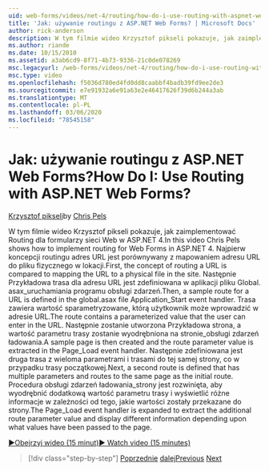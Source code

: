 ```yaml
---
uid: web-forms/videos/net-4/routing/how-do-i-use-routing-with-aspnet-web-forms
title: 'Jak: używanie routingu z ASP.NET Web Forms? | Microsoft Docs'
author: rick-anderson
description: W tym filmie wideo Krzysztof pikseli pokazuje, jak zaimplementować Routing dla formularzy sieci Web w ASP.NET 4. Najpierw koncepcji routingu adres URL jest porównywany z mapowaniem adresu URL na p...
ms.author: riande
ms.date: 10/15/2010
ms.assetid: a3ab6cd9-8f71-4b73-9336-21c0de078269
msc.legacyurl: /web-forms/videos/net-4/routing/how-do-i-use-routing-with-aspnet-web-forms
msc.type: video
ms.openlocfilehash: f5036d780ed4fd0dd8caabbf4badb39fd9ee2de3
ms.sourcegitcommit: e7e91932a6e91a63e2e46417626f39d6b244a3ab
ms.translationtype: MT
ms.contentlocale: pl-PL
ms.lasthandoff: 03/06/2020
ms.locfileid: "78545158"
---
```

# <a name="how-do-i-use-routing-with-aspnet-web-forms"></a><span data-ttu-id="e32f9-105">Jak: używanie routingu z ASP.NET Web Forms?</span><span class="sxs-lookup"><span data-stu-id="e32f9-105">How Do I: Use Routing with ASP.NET Web Forms?</span></span>

<span data-ttu-id="e32f9-106">[Krzysztof pikseli](https://twitter.com/chrispels)</span><span class="sxs-lookup"><span data-stu-id="e32f9-106">by [Chris Pels](https://twitter.com/chrispels)</span></span>

<span data-ttu-id="e32f9-107">W tym filmie wideo Krzysztof pikseli pokazuje, jak zaimplementować Routing dla formularzy sieci Web w ASP.NET 4.</span><span class="sxs-lookup"><span data-stu-id="e32f9-107">In this video Chris Pels shows how to implement routing for Web Forms in ASP.NET 4.</span></span> <span data-ttu-id="e32f9-108">Najpierw koncepcji routingu adres URL jest porównywany z mapowaniem adresu URL do pliku fizycznego w lokacji.</span><span class="sxs-lookup"><span data-stu-id="e32f9-108">First, the concept of routing a URL is compared to mapping the URL to a physical file in the site.</span></span> <span data-ttu-id="e32f9-109">Następnie Przykładowa trasa dla adresu URL jest zdefiniowana w aplikacji pliku Global. asax\_uruchamiania programu obsługi zdarzeń.</span><span class="sxs-lookup"><span data-stu-id="e32f9-109">Then, a sample route for a URL is defined in the global.asax file Application\_Start event handler.</span></span> <span data-ttu-id="e32f9-110">Trasa zawiera wartość sparametryzowane, którą użytkownik może wprowadzić w adresie URL.</span><span class="sxs-lookup"><span data-stu-id="e32f9-110">The route contains a parameterized value that the user can enter in the URL.</span></span> <span data-ttu-id="e32f9-111">Następnie zostanie utworzona Przykładowa strona, a wartość parametru trasy zostanie wyodrębniona na stronie\_obsługi zdarzeń ładowania.</span><span class="sxs-lookup"><span data-stu-id="e32f9-111">A sample page is then created and the route parameter value is extracted in the Page\_Load event handler.</span></span> <span data-ttu-id="e32f9-112">Następnie zdefiniowana jest druga trasa z wieloma parametrami i trasami do tej samej strony, co w przypadku trasy początkowej.</span><span class="sxs-lookup"><span data-stu-id="e32f9-112">Next, a second route is defined that has multiple parameters and routes to the same page as the initial route.</span></span> <span data-ttu-id="e32f9-113">Procedura obsługi zdarzeń ładowania\_strony jest rozwinięta, aby wyodrębnić dodatkową wartość parametru trasy i wyświetlić różne informacje w zależności od tego, jakie wartości zostały przekazane do strony.</span><span class="sxs-lookup"><span data-stu-id="e32f9-113">The Page\_Load event handler is expanded to extract the additional route parameter value and display different information depending upon what values have been passed to the page.</span></span>

[<span data-ttu-id="e32f9-114">&#9654;Obejrzyj wideo (15 minut)</span><span class="sxs-lookup"><span data-stu-id="e32f9-114">&#9654; Watch video (15 minutes)</span></span>](https://channel9.msdn.com/Blogs/ASP-NET-Site-Videos/how-do-i-use-routing-with-aspnet-web-forms)

> [!div class="step-by-step"]
> <span data-ttu-id="e32f9-115">[Poprzednie](aspnet-4-quick-hit-outbound-webforms-routing.md)
> [dalej](how-do-i-work-with-urls-in-aspnet-routing.md)</span><span class="sxs-lookup"><span data-stu-id="e32f9-115">[Previous](aspnet-4-quick-hit-outbound-webforms-routing.md)
[Next](how-do-i-work-with-urls-in-aspnet-routing.md)</span></span>
